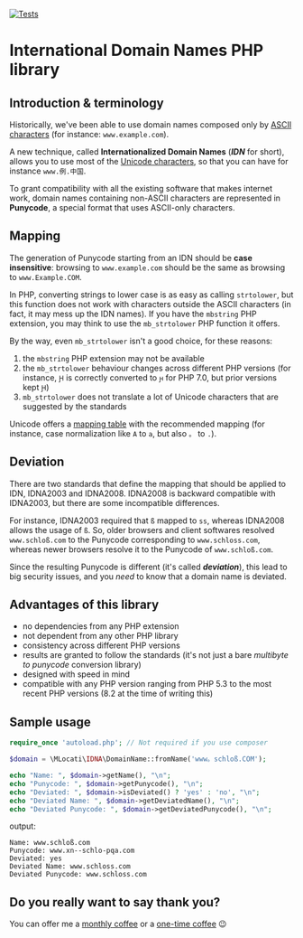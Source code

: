 [![Tests](https://github.com/mlocati/idna/actions/workflows/tests.yml/badge.svg)](https://github.com/mlocati/idna/actions/workflows/tests.yml)

# International Domain Names PHP library


## Introduction & terminology

Historically, we've been able to use domain names composed only by [ASCII characters](https://en.wikipedia.org/wiki/ASCII) (for instance: `www.example.com`).

A new technique, called **Internationalized Domain Names** (***IDN*** for short), allows you to use most of the [Unicode characters](https://en.wikipedia.org/wiki/Universal_Character_Set_characters), so that you can have for instance `www.例.中国`.

To grant compatibility with all the existing software that makes internet work, domain names containing non-ASCII characters are represented in **Punycode**, a special format that uses ASCII-only characters.


## Mapping

The generation of Punycode starting from an IDN should be **case insensitive**: browsing to `www.example.com` should be the same as browsing to `www.Example.COM`.

In PHP, converting strings to lower case is as easy as calling `strtolower`, but this function does not work with characters outside the ASCII characters (in fact, it may mess up the IDN names).
If you have the `mbstring` PHP extension, you may think to use the `mb_strtolower` PHP function it offers.

By the way, even `mb_strtolower` isn't a good choice, for these reasons:

1. the `mbstring` PHP extension may not be available
2. the `mb_strtolower` behaviour changes across different PHP versions (for instance, `Ԩ` is correctly converted to `ԩ` for PHP 7.0, but prior versions kept `Ԩ`)
3. `mb_strtolower` does not translate a lot of Unicode characters that are suggested by the standards

Unicode offers a [mapping table](http://www.unicode.org/Public/idna/latest/IdnaMappingTable.txt) with the recommended mapping (for instance, case normalization like `A` to `a`, but also `。` to `.`).


## Deviation

There are two standards that define the mapping that should be applied to IDN, IDNA2003 and IDNA2008.
IDNA2008 is backward compatible with IDNA2003, but there are some incompatible differences.

For instance, IDNA2003 required that `ß` mapped to `ss`, whereas IDNA2008 allows the usage of `ß`. So, older browsers and client softwares resolved `www.schloß.com` to the Punycode corresponding to `www.schloss.com`, whereas newer browsers resolve it to the Punycode of `www.schloß.com`.  

Since the resulting Punycode is different (it's called ***deviation***), this lead to big security issues, and you *need* to know that a domain name is deviated.


## Advantages of this library

- no dependencies from any PHP extension
- not dependent from any other PHP library
- consistency across different PHP versions
- results are granted to follow the standards (it's not just a bare *multibyte to punycode* conversion library)
- designed with speed in mind
- compatible with any PHP version ranging from PHP 5.3 to the most recent PHP versions (8.2 at the time of writing this)


## Sample usage

```php
require_once 'autoload.php'; // Not required if you use composer

$domain = \MLocati\IDNA\DomainName::fromName('www。schloß.COM');

echo "Name: ", $domain->getName(), "\n";
echo "Punycode: ", $domain->getPunycode(), "\n";
echo "Deviated: ", $domain->isDeviated() ? 'yes' : 'no', "\n";
echo "Deviated Name: ", $domain->getDeviatedName(), "\n";
echo "Deviated Punycode: ", $domain->getDeviatedPunycode(), "\n";
```

output:

```
Name: www.schloß.com
Punycode: www.xn--schlo-pqa.com
Deviated: yes
Deviated Name: www.schloss.com
Deviated Punycode: www.schloss.com
```


## Do you really want to say thank you?

You can offer me a [monthly coffee](https://github.com/sponsors/mlocati) or a [one-time coffee](https://paypal.me/mlocati) :wink:
